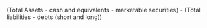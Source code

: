
(Total Assets - cash and equivalents - marketable securities) - (Total liabilities - debts (short and long))


